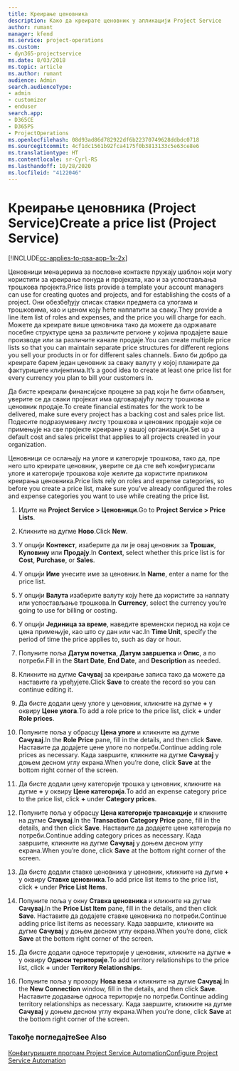 ```yaml
---
title: Креирање ценовника
description: Како да креирате ценовник у апликацији Project Service
author: rumant
manager: kfend
ms.service: project-operations
ms.custom:
- dyn365-projectservice
ms.date: 8/03/2018
ms.topic: article
ms.author: rumant
audience: Admin
search.audienceType:
- admin
- customizer
- enduser
search.app:
- D365CE
- D365PS
- ProjectOperations
ms.openlocfilehash: 08d93ad86d782922df6b22370749628ddbdc0718
ms.sourcegitcommit: 4cf1dc1561b92fca4175f0b3813133c5e63ce8e6
ms.translationtype: HT
ms.contentlocale: sr-Cyrl-RS
ms.lasthandoff: 10/28/2020
ms.locfileid: "4122046"
---
```

# <a name="create-a-price-list-project-service"></a><span data-ttu-id="a9fbc-103">Креирање ценовника (Project Service)</span><span class="sxs-lookup"><span data-stu-id="a9fbc-103">Create a price list (Project Service)</span></span>

[!INCLUDE[cc-applies-to-psa-app-1x-2x](../includes/cc-applies-to-psa-app-1x-2x.md)]

<span data-ttu-id="a9fbc-104">Ценовници менаџерима за пословне контакте пружају шаблон који могу користити за креирање понуда и пројеката, као и за успостављања трошкова пројекта.</span><span class="sxs-lookup"><span data-stu-id="a9fbc-104">Price lists provide a template your account managers can use for creating quotes and projects, and for establishing the costs of a project.</span></span> <span data-ttu-id="a9fbc-105">Они обезбеђују списак ставки предмета са улогама и трошковима, као и ценом коју ћете наплатити за сваку.</span><span class="sxs-lookup"><span data-stu-id="a9fbc-105">They provide a line item list of roles and expenses, and the price you will charge for each.</span></span> <span data-ttu-id="a9fbc-106">Можете да креирате више ценовника тако да можете да одржавате посебне структуре цена за различите регионе у којима продајете ваше производе или за различите канале продаје.</span><span class="sxs-lookup"><span data-stu-id="a9fbc-106">You can create multiple price lists so that you can maintain separate price structures for different regions you sell your products in or for different sales channels.</span></span> <span data-ttu-id="a9fbc-107">Било би добро да креирате барем један ценовник за сваку валуту у којој планирате да фактуришете клијентима.</span><span class="sxs-lookup"><span data-stu-id="a9fbc-107">It’s a good idea to create at least one price list for every currency you plan to bill your customers in.</span></span>  
  
<span data-ttu-id="a9fbc-108">Да бисте креирали финансијске процене за рад који ће бити обављен, уверите се да сваки пројекат има одговарајућу листу трошкова и ценовник продаје.</span><span class="sxs-lookup"><span data-stu-id="a9fbc-108">To create financial estimates for the work to be delivered, make sure every project has a backing cost and sales price list.</span></span> <span data-ttu-id="a9fbc-109">Подесите подразумевану листу трошкова и ценовник продаје који се примењује на све пројекте креиране у вашој организацији.</span><span class="sxs-lookup"><span data-stu-id="a9fbc-109">Set up a default cost and sales pricelist that applies to all projects created in your organization.</span></span>  
  
<span data-ttu-id="a9fbc-110">Ценовници се ослањају на улоге и категорије трошкова, тако да, пре него што креирате ценовник, уверите се да сте већ конфигурисали улоге и категорије трошкова које желите да користите приликом креирања ценовника.</span><span class="sxs-lookup"><span data-stu-id="a9fbc-110">Price lists rely on roles and expense categories, so before you create a price list, make sure you’ve already configured the roles and expense categories you want to use while creating the price list.</span></span>  
  
1.  <span data-ttu-id="a9fbc-111">Идите на **Project Service > Ценовници**.</span><span class="sxs-lookup"><span data-stu-id="a9fbc-111">Go to **Project Service > Price Lists**.</span></span>  
  
2.  <span data-ttu-id="a9fbc-112">Кликните на дугме **Ново**.</span><span class="sxs-lookup"><span data-stu-id="a9fbc-112">Click **New**.</span></span>  
  
3.  <span data-ttu-id="a9fbc-113">У опцији **Контекст**, изаберите да ли је овај ценовник за **Трошак**, **Куповину** или **Продају**.</span><span class="sxs-lookup"><span data-stu-id="a9fbc-113">In **Context**, select whether this price list is for **Cost**, **Purchase**, or **Sales**.</span></span>  
  
4.  <span data-ttu-id="a9fbc-114">У опцији **Име** унесите име за ценовник.</span><span class="sxs-lookup"><span data-stu-id="a9fbc-114">In **Name**, enter a name for the price list.</span></span>  
  
5.  <span data-ttu-id="a9fbc-115">У опцији **Валута** изаберите валуту коју ћете да користите за наплату или успостављање трошкова.</span><span class="sxs-lookup"><span data-stu-id="a9fbc-115">In **Currency**, select the currency you’re going to use for billing or costing.</span></span>  
  
6.  <span data-ttu-id="a9fbc-116">У опцији **Јединица за време**, наведите временски период на који се цена примењује, као што су дан или час.</span><span class="sxs-lookup"><span data-stu-id="a9fbc-116">In **Time Unit**, specify the period of time the price applies to, such as day or hour.</span></span>  
  
7.  <span data-ttu-id="a9fbc-117">Попуните поља **Датум почетка**, **Датум завршетка** и **Опис**, а по потреби.</span><span class="sxs-lookup"><span data-stu-id="a9fbc-117">Fill in the **Start Date**, **End Date**, and **Description** as needed.</span></span>  
  
8.  <span data-ttu-id="a9fbc-118">Кликните на дугме **Сачувај** за креирање записа тако да можете да наставите га уређујете.</span><span class="sxs-lookup"><span data-stu-id="a9fbc-118">Click **Save** to create the record so you can continue editing it.</span></span>  
  
9. <span data-ttu-id="a9fbc-119">Да бисте додали цену улоге у ценовник, кликните на дугме **+** у оквиру **Цене улога**.</span><span class="sxs-lookup"><span data-stu-id="a9fbc-119">To add a role price to the price list, click **+** under **Role prices**.</span></span>  
  
10. <span data-ttu-id="a9fbc-120">Попуните поља у обрасцу **Цена улоге** и кликните на дугме **Сачувај**.</span><span class="sxs-lookup"><span data-stu-id="a9fbc-120">In the **Role Price** pane, fill in the details, and then click **Save**.</span></span> <span data-ttu-id="a9fbc-121">Наставите да додајете цене улоге по потреби.</span><span class="sxs-lookup"><span data-stu-id="a9fbc-121">Continue adding role prices as necessary.</span></span> <span data-ttu-id="a9fbc-122">Када завршите, кликните на дугме **Сачувај** у доњем десном углу екрана.</span><span class="sxs-lookup"><span data-stu-id="a9fbc-122">When you’re done, click **Save** at the bottom right corner of the screen.</span></span>  
  
11. <span data-ttu-id="a9fbc-123">Да бисте додали цену категорије трошка у ценовник, кликните на дугме **+** у оквиру **Цене категорија**.</span><span class="sxs-lookup"><span data-stu-id="a9fbc-123">To add an expense category price to the price list, click **+** under **Category prices**.</span></span>  
  
12. <span data-ttu-id="a9fbc-124">Попуните поља у обрасцу **Цена категорије трансакције** и кликните на дугме **Сачувај**.</span><span class="sxs-lookup"><span data-stu-id="a9fbc-124">In the **Transaction Category Price** pane, fill in the details, and then click **Save**.</span></span> <span data-ttu-id="a9fbc-125">Наставите да додајете цене категорија по потреби.</span><span class="sxs-lookup"><span data-stu-id="a9fbc-125">Continue adding category prices as necessary.</span></span> <span data-ttu-id="a9fbc-126">Када завршите, кликните на дугме **Сачувај** у доњем десном углу екрана.</span><span class="sxs-lookup"><span data-stu-id="a9fbc-126">When you’re done, click **Save** at the bottom right corner of the screen.</span></span>  
  
13. <span data-ttu-id="a9fbc-127">Да бисте додали ставке ценовника у ценовник, кликните на дугме **+** у оквиру **Ставке ценовника**.</span><span class="sxs-lookup"><span data-stu-id="a9fbc-127">To add price list items to the price list, click **+** under **Price List Items**.</span></span>  
  
14. <span data-ttu-id="a9fbc-128">Попуните поља у окну **Ставка ценовника** и кликните на дугме **Сачувај**.</span><span class="sxs-lookup"><span data-stu-id="a9fbc-128">In the **Price List Item** pane, fill in the details, and then click **Save**.</span></span> <span data-ttu-id="a9fbc-129">Наставите да додајете ставке ценовника по потреби.</span><span class="sxs-lookup"><span data-stu-id="a9fbc-129">Continue adding price list items as necessary.</span></span> <span data-ttu-id="a9fbc-130">Када завршите, кликните на дугме **Сачувај** у доњем десном углу екрана.</span><span class="sxs-lookup"><span data-stu-id="a9fbc-130">When you’re done, click **Save** at the bottom right corner of the screen.</span></span>  
  
15. <span data-ttu-id="a9fbc-131">Да бисте додали односе територије у ценовник, кликните на дугме **+** у оквиру **Односи територије**.</span><span class="sxs-lookup"><span data-stu-id="a9fbc-131">To add territory relationships to the price list, click **+** under **Territory Relationships**.</span></span>  
  
16. <span data-ttu-id="a9fbc-132">Попуните поља у прозору **Нова веза** и кликните на дугме **Сачувај**.</span><span class="sxs-lookup"><span data-stu-id="a9fbc-132">In the **New Connection** window, fill in the details, and then click **Save**.</span></span> <span data-ttu-id="a9fbc-133">Наставите додавање односа територије по потреби.</span><span class="sxs-lookup"><span data-stu-id="a9fbc-133">Continue adding territory relationships as necessary.</span></span> <span data-ttu-id="a9fbc-134">Када завршите, кликните на дугме **Сачувај** у доњем десном углу екрана.</span><span class="sxs-lookup"><span data-stu-id="a9fbc-134">When you’re done, click **Save** at the bottom right corner of the screen.</span></span>  
  
### <a name="see-also"></a><span data-ttu-id="a9fbc-135">Такође погледајте</span><span class="sxs-lookup"><span data-stu-id="a9fbc-135">See Also</span></span>  
 [<span data-ttu-id="a9fbc-136">Конфигуришите програм Project Service Automation</span><span class="sxs-lookup"><span data-stu-id="a9fbc-136">Configure Project Service Automation</span></span>](../psa/configure.md)
